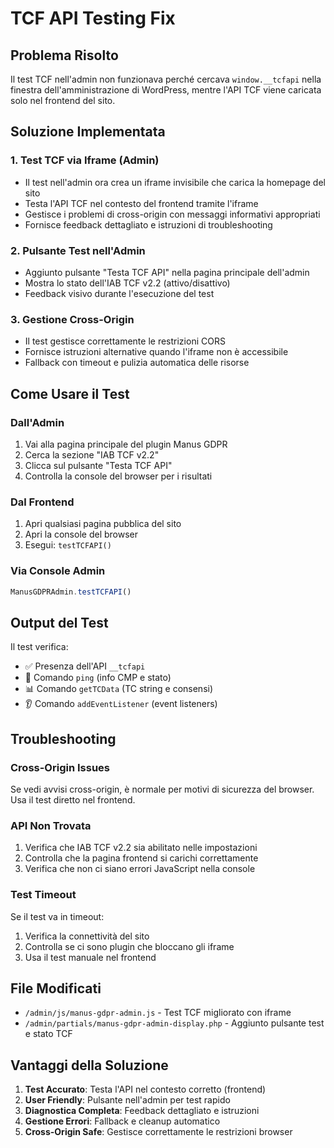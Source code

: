# TCF API Testing Fix

## Problema Risolto

Il test TCF nell'admin non funzionava perché cercava `window.__tcfapi` nella finestra dell'amministrazione di WordPress, mentre l'API TCF viene caricata solo nel frontend del sito.

## Soluzione Implementata

### 1. Test TCF via Iframe (Admin)
- Il test nell'admin ora crea un iframe invisibile che carica la homepage del sito
- Testa l'API TCF nel contesto del frontend tramite l'iframe
- Gestisce i problemi di cross-origin con messaggi informativi appropriati
- Fornisce feedback dettagliato e istruzioni di troubleshooting

### 2. Pulsante Test nell'Admin
- Aggiunto pulsante "Testa TCF API" nella pagina principale dell'admin
- Mostra lo stato dell'IAB TCF v2.2 (attivo/disattivo)
- Feedback visivo durante l'esecuzione del test

### 3. Gestione Cross-Origin
- Il test gestisce correttamente le restrizioni CORS
- Fornisce istruzioni alternative quando l'iframe non è accessibile
- Fallback con timeout e pulizia automatica delle risorse

## Come Usare il Test

### Dall'Admin
1. Vai alla pagina principale del plugin Manus GDPR
2. Cerca la sezione "IAB TCF v2.2"
3. Clicca sul pulsante "Testa TCF API"
4. Controlla la console del browser per i risultati

### Dal Frontend
1. Apri qualsiasi pagina pubblica del sito
2. Apri la console del browser
3. Esegui: `testTCFAPI()`

### Via Console Admin
```javascript
ManusGDPRAdmin.testTCFAPI()
```

## Output del Test

Il test verifica:
- ✅ Presenza dell'API `__tcfapi`
- 📡 Comando `ping` (info CMP e stato)
- 📊 Comando `getTCData` (TC string e consensi)
- 👂 Comando `addEventListener` (event listeners)

## Troubleshooting

### Cross-Origin Issues
Se vedi avvisi cross-origin, è normale per motivi di sicurezza del browser. Usa il test diretto nel frontend.

### API Non Trovata
1. Verifica che IAB TCF v2.2 sia abilitato nelle impostazioni
2. Controlla che la pagina frontend si carichi correttamente
3. Verifica che non ci siano errori JavaScript nella console

### Test Timeout
Se il test va in timeout:
1. Verifica la connettività del sito
2. Controlla se ci sono plugin che bloccano gli iframe
3. Usa il test manuale nel frontend

## File Modificati

- `/admin/js/manus-gdpr-admin.js` - Test TCF migliorato con iframe
- `/admin/partials/manus-gdpr-admin-display.php` - Aggiunto pulsante test e stato TCF

## Vantaggi della Soluzione

1. **Test Accurato**: Testa l'API nel contesto corretto (frontend)
2. **User Friendly**: Pulsante nell'admin per test rapido
3. **Diagnostica Completa**: Feedback dettagliato e istruzioni
4. **Gestione Errori**: Fallback e cleanup automatico
5. **Cross-Origin Safe**: Gestisce correttamente le restrizioni browser
